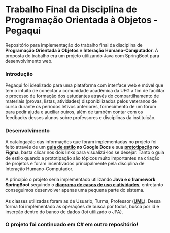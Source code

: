 # Trabalho Final da Disciplina de Programação Orientada à Objetos - Pegaqui
Repositório para implementação do trabalho final da disciplina de **Programação Orientada à Objetos** e **Interação Humano-Computador**. A proposta do trabalho era um projeto utilizando Java com SpringBoot para desenvolvimento web. <br>
### Introdução 
Pegaqui foi idealizado para uma plataforma com interface web e móvel que tem o intuito de conectar a comunidade acadêmica da UFG a fim de facilitar o processo de formação dos estudantes através do compartilhamento de materiais (provas, listas, atividades) disponibilizados pelos veteranos de curso durante os períodos letivos anteriores, fornecimento de um fórum para pedir ajuda e auxiliar outros, além de também contar com os feedbacks desses alunos sobre professores e disciplinas da instituição. <br>
### Desenvolvimento
A catalogação das informações que foram implementadas no projeto foi feito através de um **[guia de estilo](https://docs.google.com/document/d/1f17yWVY4yBBy8gWkS1x3zKCEl_MSUnBgh_ynnb_W-jA/edit?usp=sharing) no Google Docs** e sua **[prototipação](https://www.figma.com/file/BLYq35lhgpdFYuzlEt0iO8/Prototipagem?node-id=0%3A1&t=pPJiNH8vxwZ49zY1-1) no Figma**, basta clicar nos dois links para visualizá-los se desejar. Tanto o guia de estilo quando a prototipação são tópicos muito importantes na criação de projetos e foram incentivados principalmente pela disciplina de Interação Humano-Computador. <br>
<br>
A princípio o projeto seria implementado utilizando **Java e o framework SpringBoot** seguindo o **[diagrama de casos de uso e atividades](https://www.figma.com/file/8S02YjcnyamGspQkkJaN8X/Diagrama-de-casos-de-uso-e-atividades?node-id=0%3A1&t=ILt2uL2DxRnleMOM-1)**, entretanto conseguimos desenvolver apenas uma pequena parte do sistema. <br>
<br>
As classes utilizadas foram as de Usuario, Turma, Professor (**[UML](https://www.figma.com/file/tCk1ajLySqNGgvkzIv96Hq/UML?node-id=0%3A1&t=OKnym9zvHrY9Ct8V-1)**). Dessa forma foi implementado as operações de busca por todos, busca por id e inserção dentro do banco de dados (foi utilizado o JPA). <br>
### O projeto foi continuado em C# em outro repositório! <br>
